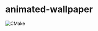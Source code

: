 ﻿# animated-wallpaper
![CMake](https://github.com/zuranthus/animated-wallpaper/actions/workflows/cmake.yml/badge.svg)
